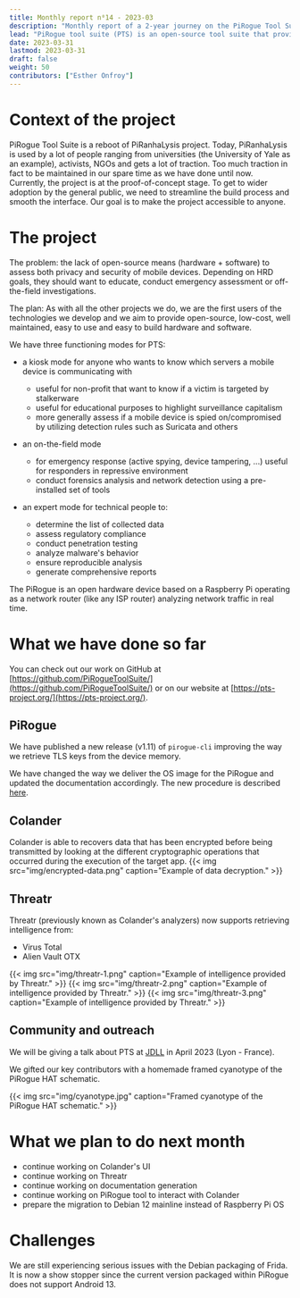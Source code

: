 ```yaml
---
title: Monthly report n⁰14 - 2023-03
description: "Monthly report of a 2-year journey on the PiRogue Tool Suite project"
lead: "PiRogue tool suite (PTS) is an open-source tool suite that provides a comprehensive mobile forensic and network traffic analysis platform."
date: 2023-03-31
lastmod: 2023-03-31
draft: false
weight: 50
contributors: ["Esther Onfroy"]
---
```


# Context of the project
PiRogue Tool Suite is a reboot of PiRanhaLysis project. Today, PiRanhaLysis is used by a lot of people ranging from universities (the University of Yale as an example), activists, NGOs and gets a lot of traction. Too much traction in fact to be maintained in our spare time as we have done until now. Currently, the project is at the proof-of-concept stage. To get to wider adoption by the general public, we need to streamline the build process and smooth the interface. Our goal is to make the project accessible to anyone.

# The project
The problem: the lack of open-source means (hardware + software) to assess both privacy and security of mobile devices. Depending on HRD goals, they should want to educate, conduct emergency assessment or off-the-field investigations.

The plan: As with all the other projects we do, we are the first users of the technologies we develop and we aim to provide open-source, low-cost, well maintained, easy to use and easy to build hardware and software. 

We have three functioning modes for PTS:

- a kiosk mode for anyone who wants to know which servers a mobile device is communicating with
  - useful for non-profit that want to know if a victim is targeted by stalkerware
  - useful for educational purposes to highlight surveillance capitalism
  - more generally assess if a mobile device is spied on/compromised by utilizing detection rules such as Suricata and others

- an on-the-field mode
  - for emergency response (active spying, device tampering, ...) useful for responders in repressive environment
  - conduct forensics analysis and network detection using a pre-installed set of tools

- an expert mode for technical people to:
  - determine the list of collected data
  - assess regulatory compliance
  - conduct penetration testing 
  - analyze malware's behavior
  - ensure reproducible analysis
  - generate comprehensive reports

The PiRogue is an open hardware device based on a Raspberry Pi operating as a network router (like any ISP router) analyzing network traffic in real time. 

# What we have done so far
You can check out our work on GitHub at [https://github.com/PiRogueToolSuite/](https://github.com/PiRogueToolSuite/) or on our website at [https://pts-project.org/](https://pts-project.org/).

## PiRogue
We have published a new release (v1.11) of `pirogue-cli` improving the way we retrieve TLS keys from the device memory. 

We have changed the way we deliver the OS image for the PiRogue and updated the documentation accordingly. The new procedure is described [here](https://pts-project.org/guides/g1/).

## Colander
Colander is able to recovers data that has been encrypted before being transmitted by looking at the different cryptographic operations that occurred during the execution of the target app. 
{{< img src="img/encrypted-data.png" caption="Example of data decryption." >}}

## Threatr
Threatr (previously known as Colander's analyzers) now supports retrieving intelligence from:

* Virus Total
* Alien Vault OTX

{{< img src="img/threatr-1.png" caption="Example of intelligence provided by Threatr." >}}
{{< img src="img/threatr-2.png" caption="Example of intelligence provided by Threatr." >}}
{{< img src="img/threatr-3.png" caption="Example of intelligence provided by Threatr." >}}

## Community and outreach
We will be giving a talk about PTS at [JDLL](https://jdll.org/) in April 2023 (Lyon - France). 

We gifted our key contributors with a homemade framed cyanotype of the PiRogue HAT schematic.

{{< img src="img/cyanotype.jpg" caption="Framed cyanotype of the PiRogue HAT schematic." >}}

# What we plan to do next month
* continue working on Colander's UI
* continue working on Threatr
* continue working on documentation generation
* continue working on PiRogue tool to interact with Colander
* prepare the migration to Debian 12 mainline instead of Raspberry Pi OS

# Challenges
We are still experiencing serious issues with the Debian packaging of Frida. It is now a show stopper since the current version packaged within PiRogue does not support Android 13.